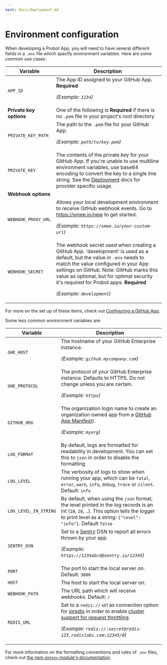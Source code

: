 ```yaml
---
next: docs/deployment.md
---
```


# Environment configuration

When developing a Probot App, you will need to have several different fields in a `.env` file which specify environment variables. Here are some common use cases:

| Variable                | Description                                                                                                                                                                                                                                                                                                                           |
| ----------------------- | ------------------------------------------------------------------------------------------------------------------------------------------------------------------------------------------------------------------------------------------------------------------------------------------------------------------------------------- |
| `APP_ID`                | The App ID assigned to your GitHub App. **Required** <p>_(Example: `1234`)_</p>                                                                                                                                                                                                                                                       |
| **Private key options** | One of the following is **Required** if there is no `.pem` file in your project's root directory                                                                                                                                                                                                                                      |
| `PRIVATE_KEY_PATH`      | The path to the `.pem` file for your GitHub App. <p>_(Example: `path/to/key.pem`)_</p>                                                                                                                                                                                                                                                |
| `PRIVATE_KEY`           | The contents of the private key for your GitHub App. If you're unable to use multiline environment variables, use base64 encoding to convert the key to a single line string. See the [Deployment](deployment.md) docs for provider specific usage.                                                                                   |
| **Webhook options**     |
| `WEBHOOK_PROXY_URL`     | Allows your local development environment to receive GitHub webhook events. Go to https://smee.io/new to get started. <p>_(Example: `https://smee.io/your-custom-url`)_</p>                                                                                                                                                           |
| `WEBHOOK_SECRET`        | The webhook secret used when creating a GitHub App. 'development' is used as a default, but the value in `.env` needs to match the value configured in your App settings on GitHub. Note: GitHub marks this value as optional, but for optimal security it's required for Probot apps. **Required** <p>_(Example: `development`)_</p> |

For more on the set up of these items, check out [Configuring a GitHub App](./development.md#configuring-a-github-app).

Some less common environment variables are:

| Variable              | Description                                                                                                                                                                                                                                                                                                 |
| --------------------- | ----------------------------------------------------------------------------------------------------------------------------------------------------------------------------------------------------------------------------------------------------------------------------------------------------------- |
| `GHE_HOST`            | The hostname of your GitHub Enterprise instance. <p>_(Example: `github.mycompany.com`)_</p>                                                                                                                                                                                                                 |
| `GHE_PROTOCOL`        | The protocol of your GitHub Enterprise instance. Defaults to HTTPS. Do not change unless you are certain. <p>_(Example: `https`)_</p>                                                                                                                                                                       |
| `GITHUB_ORG`          | The organization login name to create an organization owned app from a [GitHub App Manifest](https://docs.github.com/en/developers/apps/creating-a-github-app-from-a-manifest/)). <p>_(Example: `myorg`)_</p>                                                                                               |
| `LOG_FORMAT`          | By default, logs are formatted for readability in development. You can set this to `json` in order to disable the formatting                                                                                                                                                                                |
| `LOG_LEVEL`           | The verbosity of logs to show when running your app, which can be `fatal`, `error`, `warn`, `info`, `debug`, `trace` or `silent`. Default: `info`                                                                                                                                                           |
| `LOG_LEVEL_IN_STRING` | By default, when using the `json` format, the level printed in the log records is an int (`10`, `20`, ..). This option tells the logger to print level as a string: `{"level": "info"}`. Default `false`                                                                                                    |
| `SENTRY_DSN`          | Set to a [Sentry](https://sentry.io/) DSN to report all errors thrown by your app. <p>_(Example: `https://1234abcd@sentry.io/12345`)_</p>                                                                                                                                                                   |
| `PORT`                | The port to start the local server on. Default: `3000`                                                                                                                                                                                                                                                      |
| `HOST`                | The host to start the local server on.                                                                                                                                                                                                                                                                      |
| `WEBHOOK_PATH`        | The URL path which will receive webhooks. Default: `/`                                                                                                                                                                                                                                                      |
| `REDIS_URL`           | Set to a `redis://` url as connection option for [ioredis](https://github.com/luin/ioredis#connect-to-redis) in order to enable [cluster support for request throttling](https://github.com/octokit/plugin-throttling.js#clustering). <p>_(Example: `redis://:secret@redis-123.redislabs.com:12345/0`)_</p> |

For more information on the formatting conventions and rules of `.env` files, check out [the npm `dotenv` module's documentation](https://www.npmjs.com/package/dotenv#rules).
